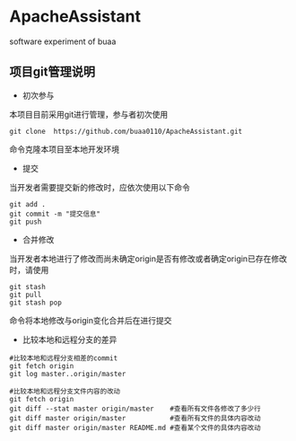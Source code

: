 # ApacheAssistant
software experiment of buaa

## 项目git管理说明

+ 初次参与

本项目目前采用git进行管理，参与者初次使用

    git clone  https://github.com/buaa0110/ApacheAssistant.git

命令克隆本项目至本地开发环境

+ 提交

当开发者需要提交新的修改时，应依次使用以下命令

    git add .
    git commit -m "提交信息"
    git push

+ 合并修改

当开发者本地进行了修改而尚未确定origin是否有修改或者确定origin已存在修改时，请使用

    git stash
    git pull
    git stash pop

命令将本地修改与origin变化合并后在进行提交

- 比较本地和远程分支的差异

```
#比较本地和远程分支相差的commit
git fetch origin
git log master..origin/master

#比较本地和远程分支文件内容的改动
git fetch origin
git diff --stat master origin/master	#查看所有文件各修改了多少行
git diff master origin/master			#查看所有文件的具体内容改动
git diff master origin/master README.md	#查看某个文件的具体内容改动
```


